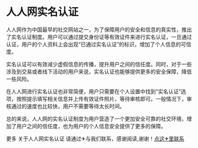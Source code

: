 # 人人网实名认证

人人网作为中国最早的社交网站之一，为了保障用户的安全和信息的真实性，推出了实名认证制度。用户可以通过提交身份证等有效证件来进行实名认证，一旦通过认证，用户的个人资料上会出现“已通过实名认证”的标识，增加了个人信息的可信度。

实名认证可以有效减少虚假信息的传播，提升用户之间的信任度。同时，对于一些涉及到交易或者线下活动的用户来说，实名认证也能够提供更多的安全保障，降低一些风险。

在人人网进行实名认证也非常简便，用户只需要在个人设置中找到“实名认证”选项，按照提示填写相关信息并上传有效证件照片，等待审核即可。一般情况下，审核通过的速度也比较快，用户不需要等待太长时间。

总的来说，人人网的实名认证制度为用户营造了一个更加安全可靠的社交环境，增加了用户之间的信任度，也为用户的个人信息安全提供了更多的保障。

更多 关于人人网实名认证 请通过✈与我们联系，感谢阅读,谢谢！[点这✈里联系](https://lm.k02.cc)